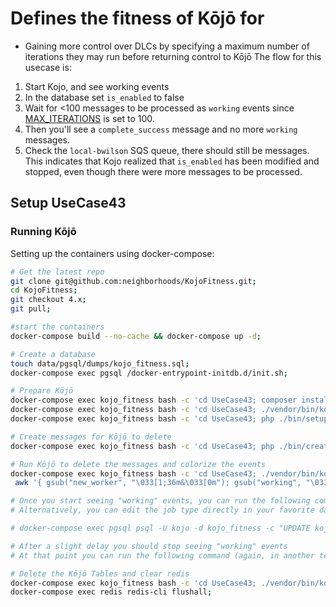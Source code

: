 # Defines the fitness of Kōjō for
 - Gaining more control over DLCs by specifying a maximum number of iterations they may run before returning control to Kōjō
 The flow for this usecase is:
1. Start Kojo, and see working events
2. In the database set `is_enabled` to false
3. Wait for <100 messages to be processed as `working` events since [MAX_ITERATIONS](https://github.com/neighborhoods/KojoFitness/blob/4.x/UseCase43/src/V1/Worker.php#L23) is set to 100.
4. Then you'll see a `complete_success` message and no more `working` messages.
5. Check the `local-bwilson` SQS queue, there should still be messages. This indicates that Kojo realized that `is_enabled` has been modified and stopped, even though there were more messages to be processed.
 
 ## Setup UseCase43
 
 ### Running Kōjō
 Setting up the containers using docker-compose:
 
 ```bash
 # Get the latest repo
 git clone git@github.com:neighborhoods/KojoFitness.git;
 cd KojoFitness;
 git checkout 4.x;
 git pull;
 
 #start the containers
 docker-compose build --no-cache && docker-compose up -d;
 
 # Create a database
 touch data/pgsql/dumps/kojo_fitness.sql;
 docker-compose exec pgsql /docker-entrypoint-initdb.d/init.sh;
 
 # Prepare Kōjō
 docker-compose exec kojo_fitness bash -c 'cd UseCase43; composer install';
 docker-compose exec kojo_fitness bash -c 'cd UseCase43; ./vendor/bin/kojo db:setup:install $PWD/src/V1/Environment/';
 docker-compose exec kojo_fitness bash -c 'cd UseCase43; php ./bin/setup-worker.php';
 
 # Create messages for Kōjō to delete
 docker-compose exec kojo_fitness bash -c 'cd UseCase43; php ./bin/create-messages.php';
 
 # Run Kōjō to delete the messages and colorize the events
 docker-compose exec kojo_fitness bash -c 'cd UseCase43; ./vendor/bin/kojo process:pool:server:start $PWD/src/V1/Environment/' |\
  awk '{ gsub("new_worker", "\033[1;36m&\033[0m"); gsub("working", "\033[1;33m&\033[0m"); gsub("complete_success", "\033[1;32m&\033[0m"); print }';
 
 # Once you start seeing "working" events, you can run the following command in another terminal to disable the job type
 # Alternatively, you can edit the job type directly in your favorite database GUI
 
 # docker-compose exec pgsql psql -U kojo -d kojo_fitness -c "UPDATE kojo_job_type SET is_enabled = false WHERE type_code = 'capped_iteration_dlcp_example'"
 
 # After a slight delay you should stop seeing "working" events
 # At that point you can run the following command (again, in another terminal) to re-enable the job and continue processing messages
 
 # Delete the Kōjō Tables and clear redis
 docker-compose exec kojo_fitness bash -c 'cd UseCase43; ./vendor/bin/kojo db:tear_down:uninstall $PWD/src/V1/Environment/';
 docker-compose exec redis redis-cli flushall;
 ```
